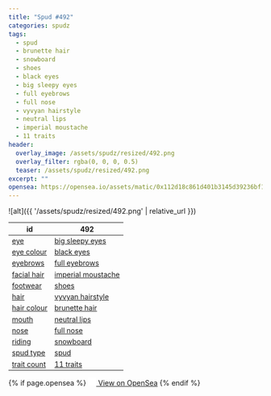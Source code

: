 ```yaml
---
title: "Spud #492"
categories: spudz
tags:
  - spud
  - brunette hair
  - snowboard
  - shoes
  - black eyes
  - big sleepy eyes
  - full eyebrows
  - full nose
  - vyvyan hairstyle
  - neutral lips
  - imperial moustache
  - 11 traits
header:
  overlay_image: /assets/spudz/resized/492.png
  overlay_filter: rgba(0, 0, 0, 0.5)
  teaser: /assets/spudz/resized/492.png
excerpt: ""
opensea: https://opensea.io/assets/matic/0x112d18c861d401b3145d39236bf149f01e18beed/492
---
```

![alt]({{ '/assets/spudz/resized/492.png' | relative_url }})

| id | 492 |
|-|-|
| <a href="/traits/eye/#trait-type">eye</a> | <a href="/traits/eye/big-sleepy-eyes/1/#trait">big sleepy eyes</a> |
| <a href="/traits/eye-colour/#trait-type">eye colour</a> | <a href="/traits/eye-colour/black-eyes/1/#trait">black eyes</a> |
| <a href="/traits/eyebrows/#trait-type">eyebrows</a> | <a href="/traits/eyebrows/full-eyebrows/1/#trait">full eyebrows</a> |
| <a href="/traits/facial-hair/#trait-type">facial hair</a> | <a href="/traits/facial-hair/imperial-moustache/1/#trait">imperial moustache</a> |
| <a href="/traits/footwear/#trait-type">footwear</a> | <a href="/traits/footwear/shoes/1/#trait">shoes</a> |
| <a href="/traits/hair/#trait-type">hair</a> | <a href="/traits/hair/vyvyan-hairstyle/1/#trait">vyvyan hairstyle</a> |
| <a href="/traits/hair-colour/#trait-type">hair colour</a> | <a href="/traits/hair-colour/brunette-hair/1/#trait">brunette hair</a> |
| <a href="/traits/mouth/#trait-type">mouth</a> | <a href="/traits/mouth/neutral-lips/1/#trait">neutral lips</a> |
| <a href="/traits/nose/#trait-type">nose</a> | <a href="/traits/nose/full-nose/1/#trait">full nose</a> |
| <a href="/traits/riding/#trait-type">riding</a> | <a href="/traits/riding/snowboard/1/#trait">snowboard</a> |
| <a href="/traits/spud-type/#trait-type">spud type</a> | <a href="/traits/spud-type/spud/1/#trait">spud</a> |
| <a href="/traits/trait-count/#trait-type">trait count</a> | <a href="/traits/trait-count/11-traits/1/#trait">11 traits</a> |

{% if page.opensea %}
<a href="{{page.opensea}}" class="btn btn--info" onclick="window.open(this.href, '_blank'); return false;"><img src="/assets/images/opensea.svg" width="16px"><span>  View on OpenSea</span></a>
{% endif %}
